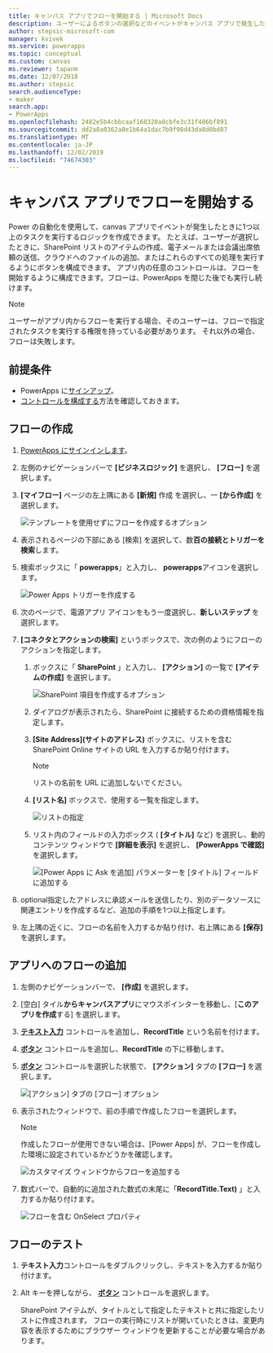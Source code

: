 ```yaml
---
title: キャンバス アプリでフローを開始する | Microsoft Docs
description: ユーザーによるボタンの選択などのイベントがキャンバス アプリで発生した後に 1 つ以上のタスクを実行するフローを作成します。
author: stepsic-microsoft-com
manager: kvivek
ms.service: powerapps
ms.topic: conceptual
ms.custom: canvas
ms.reviewer: tapanm
ms.date: 12/07/2018
ms.author: stepsic
search.audienceType:
- maker
search.app:
- PowerApps
ms.openlocfilehash: 2482e5b4cbbcaaf168320a8cbfe3c31f486bf891
ms.sourcegitcommit: dd2a8a0362a8e1b64a1dac7b9f98d43da8d0bd87
ms.translationtype: MT
ms.contentlocale: ja-JP
ms.lasthandoff: 12/02/2019
ms.locfileid: "74674303"
---
```

# <a name="start-a-flow-in-a-canvas-app"></a>キャンバス アプリでフローを開始する

Power の自動化を使用して、canvas アプリでイベントが発生したときに1つ以上のタスクを実行するロジックを作成できます。 たとえば、ユーザーが選択したときに、SharePoint リストのアイテムの作成、電子メールまたは会議出席依頼の送信、クラウドへのファイルの追加、またはこれらのすべての処理を実行するようにボタンを構成できます。 アプリ内の任意のコントロールは、フローを開始するように構成できます。フローは、PowerApps を閉じた後でも実行し続けます。

> [!NOTE]
> ユーザーがアプリ内からフローを実行する場合、そのユーザーは、フローで指定されたタスクを実行する権限を持っている必要があります。 それ以外の場合、フローは失敗します。

## <a name="prerequisites"></a>前提条件

- PowerApps に[サインアップ](../signup-for-powerapps.md)。
- [コントロールを構成する](add-configure-controls.md)方法を確認しておきます。

## <a name="create-a-flow"></a>フローの作成

1. [PowerApps にサインインします](https://make.powerapps.com?utm_source=padocs&utm_medium=linkinadoc&utm_campaign=referralsfromdoc)。

1. 左側のナビゲーションバーで **[ビジネスロジック]** を選択し、 **[フロー]** を選択します。

1. **[マイフロー]** ページの左上隅にある **[新規]** 作成 を選択し、一 **[から作成]** を選択します。

    ![テンプレートを使用せずにフローを作成するオプション](./media/using-logic-flows/create-from-blank.png)

1. 表示されるページの下部にある [検索] を選択して、数**百の接続とトリガーを検索**します。

1. 検索ボックスに「 **powerapps**」と入力し、 **powerapps**アイコンを選択します。

    ![Power Apps トリガーを作成する](./media/using-logic-flows/set-trigger.png)
    
1. 次のページで、電源アプリ アイコンをもう一度選択し、**新しいステップ** を選択します。

1. **[コネクタとアクションの検索]** というボックスで、次の例のようにフローのアクションを指定します。

   1. ボックスに「 **SharePoint** 」と入力し、 **[アクション]** の一覧で **[アイテムの作成]** を選択します。

       ![SharePoint 項目を作成するオプション](./media/using-logic-flows/create-sharepoint-item.png)

   1. ダイアログが表示されたら、SharePoint に接続するための資格情報を指定します。

   1. **[Site Address]\(サイトのアドレス\)** ボックスに、リストを含む SharePoint Online サイトの URL を入力するか貼り付けます。

       > [!NOTE]
       > リストの名前を URL に追加しないでください。

   1. **[リスト名]** ボックスで、使用する一覧を指定します。
   
       ![リストの指定](./media/using-logic-flows/list-fields.png)

   1. リスト内のフィールドの入力ボックス ( **[タイトル]** など) を選択し、動的コンテンツ ウィンドウで **[詳細を表示]** を選択し、 **[PowerApps で確認]** を選択します。 

       ![[Power Apps に Ask を追加] パラメーターを [タイトル] フィールドに追加する](./media/using-logic-flows/ask-in-powerapps.png)

1. optional指定したアドレスに承認メールを送信したり、別のデータソースに関連エントリを作成するなど、追加の手順を1つ以上指定します。

1. 左上隅の近くに、フローの名前を入力するか貼り付け、右上隅にある **[保存]** を選択します。

## <a name="add-a-flow-to-an-app"></a>アプリへのフローの追加
1. 左側のナビゲーションバーで、 **[作成]** を選択します。

1. [空白] タイル**からキャンバスアプリ**にマウスポインターを移動し、[**このアプリを作成**する] を選択します。

1. **[テキスト入力](controls/control-text-input.md)** コントロールを追加し、**RecordTitle** という名前を付けます。

1. **[ボタン](controls/control-button.md)** コントロールを追加し、**RecordTitle** の下に移動します。

1. **[ボタン](controls/control-button.md)** コントロールを選択した状態で、 **[アクション]** タブの **[フロー]** を選択します。

    ![[アクション] タブの [フロー] オプション](./media/using-logic-flows/action-tab.png)

1. 表示されたウィンドウで、前の手順で作成したフローを選択します。

    > [!NOTE]
   > 作成したフローが使用できない場合は、[Power Apps] が、フローを作成した環境に設定されているかどうかを確認します。

    ![カスタマイズ ウィンドウからフローを追加する](./media/using-logic-flows/add-flow-from-pane.png)

1. 数式バーで、自動的に追加された数式の末尾に「**RecordTitle.Text)** 」と入力するか貼り付けます。

    ![フローを含む OnSelect プロパティ](./media/using-logic-flows/onselect-with-flow.png)

## <a name="test-the-flow"></a>フローのテスト
1. **テキスト入力**コントロールをダブルクリックし、テキストを入力するか貼り付けます。

1. Alt キーを押しながら、 **[ボタン](controls/control-button.md)** コントロールを選択します。

    SharePoint アイテムが、タイトルとして指定したテキストと共に指定したリストに作成されます。 フローの実行時にリストが開いていたときは、変更内容を表示するためにブラウザー ウィンドウを更新することが必要な場合があります。
